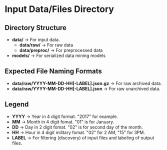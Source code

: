 # Input Data/Files Directory

## Directory Structure
- **data/** -> For input data.
  - **data/raw/** -> For raw data
  - **data/preproc/** -> For preprocessed data
- **models/** -> For serialized data mining models

## Expected File Naming Formats
- **data/raw/YYYY-MM-DD-HH[-LABEL].json.gz** -> For raw archived data.
- **data/raw/YYYY-MM-DD-HH[-LABEL].json** -> For raw unarchived data.

## Legend
- **YYYY** -> Year in 4 digit format. "2017" for example.
- **MM** -> Month in 4 digit fomat. "01" is for January.
- **DD** -> Day in 2 digit fomat. "02" is for second day of the month.
- **HH** -> Hour in 4 digit military fomat. "02" for 2 AM, "15" for 3PM.
- **LABEL** -> For filtering (discovery) of input files and labeling of output files.